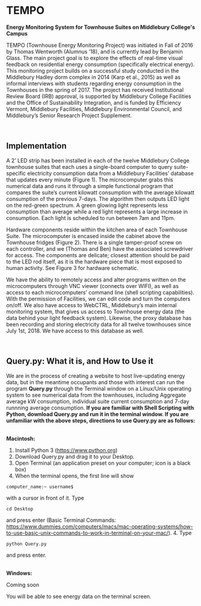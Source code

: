 # TEMPO
<b>Energy Monitoring System for Townhouse Suites on Middlebury College's Campus</b>

TEMPO (Townhouse Energy Monitoring Project) was initiated in Fall of 2016 by Thomas Wentworth (Alumnus ‘18), and is currently lead by Benjamin Glass. The main project goal is to explore the effects of real-time visual feedback on residential energy consumption (specifically electrical energy). This monitoring project builds on a successful study conducted in the Middlebury Hadley dorm complex in 2014 (Karp et al., 2015) as well as informal interviews with students regarding energy consumption in the Townhouses in the spring of 2017. The project has received Institutional Review Board (IRB) approval, is supported by Middlebury College Facilities and the Office of Sustainability Integration, and is funded by Efficiency Vermont, Middlebury Facilities, Middlebury Environmental Council, and Middlebury’s Senior Research Project Supplement.

<br>

<h2>Implementation</h2>

A 2’ LED strip has been installed in each of the twelve Middlebury College townhouse suites that each uses a single-board computer to query suite-specific electricity consumption data from a Middlebury Facilities’ database that updates every minute (Figure 1). The microcomputer grabs this numerical data and runs it through a simple functional program that compares the suite’s current kilowatt consumption with the average kilowatt consumption of the previous 7-days. The algorithm then outputs LED light on the red-green spectrum. A green glowing light represents less consumption than average while a red light represents a large increase in consumption. Each light is scheduled to run between 7am and 11pm. 

Hardware components reside within the kitchen area of each Townhouse Suite. The microcomputer is encased inside the cabinet above the Townhouse fridges (Figure 2). There is a single tamper-proof screw on each controller, and we (Thomas and Ben) have the associated screwdriver for access. The components are delicate; closest attention should be paid to the LED rod itself, as it is the hardware piece that is most exposed to human activity. See Figure 3 for hardware schematic.

We have the ability to remotely access and alter programs written on the microcomputers through VNC viewer (connects over WIFI), as well as access to each microcomputers’ command line (shell scripting capabilities). With the permission of Facilities, we can edit code and turn the computers on/off. We also have access to WebCTRL, Middlebury’s main internal monitoring system, that gives us access to Townhouse energy data (the data behind your light feedback system). Likewise, the proxy database has been recording and storing electricity data for all twelve townhouses since July 1st, 2018. We have access to this database as well. 

<br>

<h2> Query.py: What it is, and How to Use it</h2>

We are in the process of creating a website to host live-updating energy data, but in the meantime occupants and those with interest can run the program <b>Query.py</b> through the Terminal window on a Linux/Unix operating system to see numerical data from the townhouses, including Aggregate average kW consumption, individual suite current consumption and 7-day runnning average consumption. <b> If you are familiar with Shell Scripting with Python, download Query.py and run it in the terminal window. If you are unfamiliar with the above steps, directions to use Query.py are as follows: </b> <br><br>

<b>Macintosh:</b>

1. Install Python 3 (https://www.python.org)
2. Download Query.py and drag it to your Desktop.
2. Open Terminal (an application preset on your computer; icon is a black box)
3. When the terminal opens, the first line will show
```
computer_name:~ username$
```

with a cursor in front of it. Type

```
cd Desktop
```

and press enter (Basic Terminal Commands: https://www.dummies.com/computers/macs/mac-operating-systems/how-to-use-basic-unix-commands-to-work-in-terminal-on-your-mac/).
4. Type

```
python Query.py
```
and press enter.


<br>
<b>Windows:</b>

  Coming soon
  
  
You will be able to see energy data on the terminal screen. 
